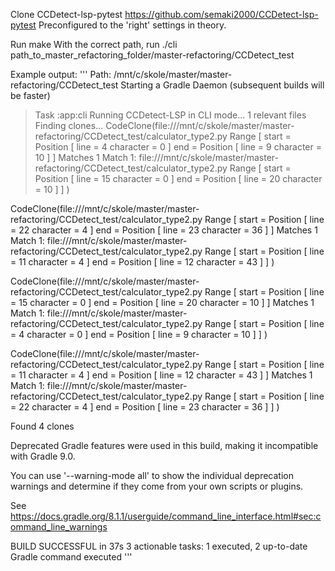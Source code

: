 Clone CCDetect-lsp-pytest
https://github.com/semaki2000/CCDetect-lsp-pytest
Preconfigured to the 'right' settings in theory. 

Run make 
With the correct path, run ./cli path_to_master_refactoring_folder/master-refactoring/CCDetect_test 




Example output:
'''
Path: /mnt/c/skole/master/master-refactoring/CCDetect_test
Starting a Gradle Daemon (subsequent builds will be faster)

> Task :app:cli
Running CCDetect-LSP in CLI mode...
1 relevant files
Finding clones...
CodeClone(file:///mnt/c/skole/master/master-refactoring/CCDetect_test/calculator_type2.py
Range [
  start = Position [
    line = 4
    character = 0
  ]
  end = Position [
    line = 9
    character = 10
  ]
]
Matches 1
Match 1:
file:///mnt/c/skole/master/master-refactoring/CCDetect_test/calculator_type2.py
Range [
  start = Position [
    line = 15
    character = 0
  ]
  end = Position [
    line = 20
    character = 10
  ]
]
)

CodeClone(file:///mnt/c/skole/master/master-refactoring/CCDetect_test/calculator_type2.py
Range [
  start = Position [
    line = 22
    character = 4
  ]
  end = Position [
    line = 23
    character = 36
  ]
]
Matches 1
Match 1:
file:///mnt/c/skole/master/master-refactoring/CCDetect_test/calculator_type2.py
Range [
  start = Position [
    line = 11
    character = 4
  ]
  end = Position [
    line = 12
    character = 43
  ]
]
)

CodeClone(file:///mnt/c/skole/master/master-refactoring/CCDetect_test/calculator_type2.py
Range [
  start = Position [
    line = 15
    character = 0
  ]
  end = Position [
    line = 20
    character = 10
  ]
]
Matches 1
Match 1:
file:///mnt/c/skole/master/master-refactoring/CCDetect_test/calculator_type2.py
Range [
  start = Position [
    line = 4
    character = 0
  ]
  end = Position [
    line = 9
    character = 10
  ]
]
)

CodeClone(file:///mnt/c/skole/master/master-refactoring/CCDetect_test/calculator_type2.py
Range [
  start = Position [
    line = 11
    character = 4
  ]
  end = Position [
    line = 12
    character = 43
  ]
]
Matches 1
Match 1:
file:///mnt/c/skole/master/master-refactoring/CCDetect_test/calculator_type2.py
Range [
  start = Position [
    line = 22
    character = 4
  ]
  end = Position [
    line = 23
    character = 36
  ]
]
)

Found 4 clones

Deprecated Gradle features were used in this build, making it incompatible with Gradle 9.0.

You can use '--warning-mode all' to show the individual deprecation warnings and determine if they come from your own scripts or plugins.

See https://docs.gradle.org/8.1.1/userguide/command_line_interface.html#sec:command_line_warnings

BUILD SUCCESSFUL in 37s
3 actionable tasks: 1 executed, 2 up-to-date
Gradle command executed
'''